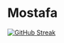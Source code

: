 # Mostafa
<!-- <p><img align="center" src="https://github-readme-streak-stats.herokuapp.com/?user=mostafa123c&" alt="mostafa123c" /></p> -->
[![GitHub Streak](https://streak-stats.demolab.com?user=mostafa123c&theme=dark)](https://git.io/streak-stats)
   
